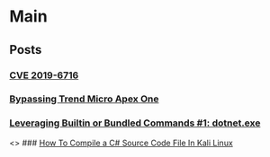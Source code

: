 # Main
## Posts
### [CVE 2019-6716](Posts/cve_2019-6716.md)
### [Bypassing Trend Micro Apex One](Posts/Bypassing_Trend_Micro_Apex_One.md)
### [Leveraging Builtin or Bundled Commands #1: dotnet.exe](Posts/leveraging_dotnet_command.md)
<> ### [How To Compile a C# Source Code File In Kali Linux]()
